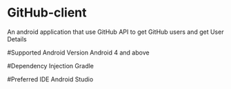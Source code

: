 # GitHub-client
An android application that use GitHub API to get GitHub users and get User Details

#Supported Android Version
Android 4 and above

#Dependency Injection
Gradle

#Preferred IDE
Android Studio
